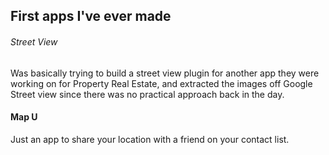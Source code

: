 ## First apps I've ever made

###### Street View
Was basically trying to build a street view plugin for another app they were working on for Property Real Estate, and extracted the images off Google Street view since there was no practical approach back in the day.


#### Map U
Just an app to share your location with a friend on your contact list.
